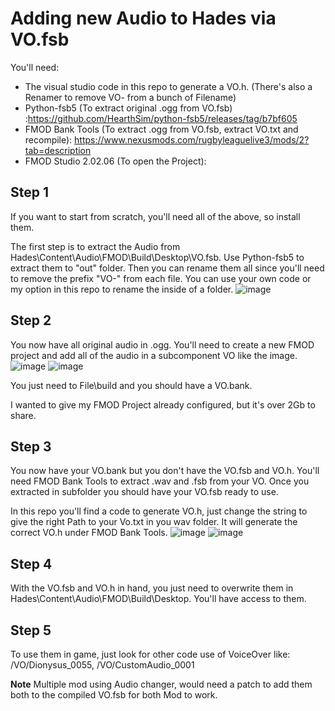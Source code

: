 # Adding new Audio to Hades via VO.fsb
You'll need:
- The visual studio code in this repo to generate a VO.h. (There's also a Renamer to remove VO- from a bunch of Filename)
- Python-fsb5 (To extract original .ogg from VO.fsb) :https://github.com/HearthSim/python-fsb5/releases/tag/b7bf605
- FMOD Bank Tools (To extract .ogg from VO.fsb, extract VO.txt and recompile): https://www.nexusmods.com/rugbyleaguelive3/mods/2?tab=description
- FMOD Studio 2.02.06 (To open the Project):

## Step 1
If you want to start from scratch, you'll need all of the above, so install them.

The first step is to extract the Audio from Hades\Content\Audio\FMOD\Build\Desktop\VO.fsb. Use Python-fsb5 to extract them to "out" folder.
Then you can rename them all since you'll need to remove the prefix "VO-" from each file. You can use your own code or my option in this repo to rename the inside of a folder.
![image](https://user-images.githubusercontent.com/44212358/175919499-82ecc405-8939-4483-aa7d-0e6de9910987.png)

## Step 2
You now have all original audio in .ogg. You'll need to create a new FMOD project and add all of the audio in a subcomponent VO like the image.
![image](https://user-images.githubusercontent.com/44212358/175917569-1950381e-405e-4bc4-af9f-b00ee726c836.png)
![image](https://user-images.githubusercontent.com/44212358/175917542-c8c5928c-03df-483f-a67c-8e3b22b66525.png)

You just need to File\build and you should have a VO.bank.

I wanted to give my FMOD Project already configured, but it's over 2Gb to share.

## Step 3
You now have your VO.bank but you don't have the VO.fsb and VO.h. You'll need FMOD Bank Tools to extract .wav and .fsb from your VO. Once you extracted in subfolder you should have your VO.fsb ready to use.

In this repo you'll find a code to generate VO.h, just change the string to give the right Path to your Vo.txt in you wav folder. It will generate the correct VO.h under FMOD Bank Tools. 
![image](https://user-images.githubusercontent.com/44212358/175919703-b0bd3e07-5dd9-4906-b1ab-94e934ddadd6.png)
![image](https://user-images.githubusercontent.com/44212358/175919755-26827e21-6cda-412f-a120-9917b2a45256.png)

## Step 4
With the VO.fsb and VO.h in hand, you just need to overwrite them in Hades\Content\Audio\FMOD\Build\Desktop. You'll have access to them.

## Step 5
To use them in game, just look for other code use of VoiceOver like: /VO/Dionysus_0055, /VO/CustomAudio_0001

**Note** 
Multiple mod using Audio changer, would need a patch to add them both to the compiled VO.fsb for both Mod to work.
